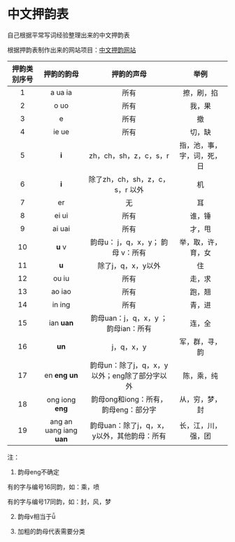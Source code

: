 # 中文押韵表

自己根据平常写词经验整理出来的中文押韵表

根据押韵表制作出来的网站项目：[中文押韵网站](https://github.com/Jezemy/ChineseRhymePhraseSearch)


| 押韵类别序号  | 押韵的韵母  | 押韵的声母 | 举例 |
| :------------: |:---------------:| :-----: | :-----: |
| 1 | a ua ia| 所有 | 擦，刷，掐|
| 2 | o uo   | 所有 | 我，果|
| 3 | e         | 所有 | 撤|
| 4 | ie ue   | 所有 | 切，缺|
| 5 | **i**          | zh，ch，sh，z，c，s，r |指，池，事，字，词，死，日 |
| 6 | **i**          | 除了zh，ch，sh，z，c，s，r 以外 | 机|
| 7 | er         | 无| 耳 |
| 8 | ei ui   | 所有 | 谁，锤|
| 9 | ai uai   | 所有 | 才，甩|
| 10 | **u**  v       |韵母u： j，q，x，y； 韵母 v：所有| 举，取，许，育，女 |
| 11 | **u**         | 除了j，q，x，y以外| 住 |
| 12 | ou iu   | 所有 | 走，求|
| 13 | ao iao   | 所有 | 跑，翘|
| 14 | in ing   | 所有 | 青，进|
| 15 | ian **uan**   | 韵母uan：j，q，x，y ；韵母ian：所有| 连，全|
| 16 | **un**   | j，q，x，y | 军，群，寻，韵|
| 17 | en **eng** **un**   | 韵母un：除了j，q，x，y以外；eng除了部分字以外 | 陈，乘，纯|
| 18 | ong iong **eng**   | 韵母ong和iong：所有，韵母eng：部分字|从，穷，梦，封|
| 19 | ang an uang iang **uan**   | 韵母uan：除了j，q，x，y以外，其他韵母：所有 | 长，江，川，强，团|

注：
1. 韵母eng不确定

有的字与编号16同韵，如：乘，喷

有的字与编号17同韵，如：封，风，梦

2. 韵母v相当于ǚ

3. 加粗的韵母代表需要分类







